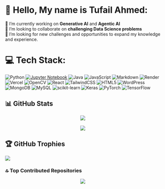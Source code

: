<h1>💫 Hello, My name is Tufail Ahmed:</h1>
🔭 I’m currently working on <b>Generative AI</b> and <b>Agentic AI</b><br>
👯 I’m looking to collaborate on <b>challenging Data Science problems</b><br>
🚀 I’m looking for new challenges and opportunities to expand my knowledge and experience.


# 💻 Tech Stack:
![Python](https://img.shields.io/badge/python-3670A0?style=for-the-badge&logo=python&logoColor=ffdd54) [![Jupyter Notebook](https://img.shields.io/badge/Jupyter%20Notebook-F37626.svg?style=for-the-badge&logo=jupyter&logoColor=white)](https://jupyter.org/) ![Java](https://img.shields.io/badge/java-%23ED8B00.svg?style=for-the-badge&logo=openjdk&logoColor=white) ![JavaScript](https://img.shields.io/badge/javascript-%23323330.svg?style=for-the-badge&logo=javascript&logoColor=%23F7DF1E) ![Markdown](https://img.shields.io/badge/markdown-%23000000.svg?style=for-the-badge&logo=markdown&logoColor=white) ![Render](https://img.shields.io/badge/Render-%46E3B7.svg?style=for-the-badge&logo=render&logoColor=white) ![Vercel](https://img.shields.io/badge/vercel-%23000000.svg?style=for-the-badge&logo=vercel&logoColor=white) ![OpenCV](https://img.shields.io/badge/opencv-%23white.svg?style=for-the-badge&logo=opencv&logoColor=white) ![React](https://img.shields.io/badge/react-%2320232a.svg?style=for-the-badge&logo=react&logoColor=%2361DAFB) ![TailwindCSS](https://img.shields.io/badge/tailwindcss-%2338B2AC.svg?style=for-the-badge&logo=tailwind-css&logoColor=white) ![HTML5](https://img.shields.io/badge/html5-%23E34F26.svg?style=for-the-badge&logo=html5&logoColor=white) ![WordPress](https://img.shields.io/badge/WordPress-%23117AC9.svg?style=for-the-badge&logo=WordPress&logoColor=white) ![MongoDB](https://img.shields.io/badge/MongoDB-%234ea94b.svg?style=for-the-badge&logo=mongodb&logoColor=white) ![MySQL](https://img.shields.io/badge/mysql-4479A1.svg?style=for-the-badge&logo=mysql&logoColor=white) ![scikit-learn](https://img.shields.io/badge/scikit--learn-%23F7931E.svg?style=for-the-badge&logo=scikit-learn&logoColor=white) ![Keras](https://img.shields.io/badge/Keras-%23D00000.svg?style=for-the-badge&logo=Keras&logoColor=white) ![PyTorch](https://img.shields.io/badge/PyTorch-%23EE4C2C.svg?style=for-the-badge&logo=PyTorch&logoColor=white) ![TensorFlow](https://img.shields.io/badge/TensorFlow-%23FF6F00.svg?style=for-the-badge&logo=TensorFlow&logoColor=white)


<h2>📊 GitHub Stats </h2>

<div align="center">
  <img src="https://github-readme-stats.vercel.app/api?username=tufailsangrasi&theme=dark&hide_border=false&include_all_commits=false&count_private=false" />
</div>

<br/>

<div align="center">
  <img src="https://github-readme-stats.vercel.app/api/top-langs/?username=tufailsangrasi&theme=dark&hide_border=false&layout=compact" />
</div>




## 🏆 GitHub Trophies
![](https://github-profile-trophy.vercel.app/?username=tufailsangrasi&theme=radical&no-frame=false&no-bg=true&margin-w=4)

### 🔝 Top Contributed Repositories
<div align="center">
  <img src="https://github-contributor-stats.vercel.app/api?username=tufailsangrasi&limit=5&theme=dark&combine_all_yearly_contributions=true" />
</div>



